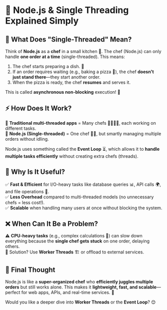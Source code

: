 # 🚀 Node.js & Single Threading Explained Simply  

## 🧵 What Does "Single-Threaded" Mean?  
Think of **Node.js** as a **chef** in a small kitchen 🍳. The chef (Node.js) can only handle **one order at a time** (single-threaded). This means:  
1. The chef starts preparing a dish. 🍔  
2. If an order requires waiting (e.g., baking a pizza 🍕), the chef **doesn't just stand there**—they start another order.  
3. When the pizza is ready, the chef **resumes** and serves it.  

This is called **asynchronous non-blocking** execution! 🚀  

## ⚡ How Does It Work?  
🔹 **Traditional multi-threaded apps** = Many chefs 👨‍🍳👩‍🍳, each working on different tasks.  
🔹 **Node.js (Single-threaded)** = One chef 🧑‍🍳, but smartly managing multiple orders without idling.  

Node.js uses something called the **Event Loop** ⏳, which allows it to **handle multiple tasks efficiently** without creating extra chefs (threads).  

## 🎯 Why Is It Useful?  
✅ **Fast & Efficient** for I/O-heavy tasks like database queries 📊, API calls 🌍, and file operations 📁.  
✅ **Less Overhead** compared to multi-threaded models (no unnecessary chefs = less cost!).  
✅ **Scalable** when handling many users at once without blocking the system.  

## ❌ When Can It Be a Problem?  
⚠️ **CPU-heavy tasks** (e.g., complex calculations 🧮) can slow down everything because the **single chef gets stuck** on one order, delaying others.  
🔹 Solution? Use **Worker Threads** 🏗️ or offload to external services.  

## 🌟 Final Thought  
Node.js is like a **super-organized chef** who **efficiently juggles multiple orders** but still works alone. This makes it **lightweight, fast, and scalable**—perfect for web apps, APIs, and real-time services. 🚀  

Would you like a deeper dive into **Worker Threads** or the **Event Loop**? 😊
